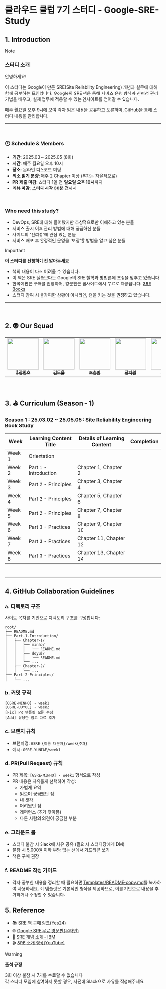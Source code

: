# 클라우드 클럽 7기 스터디 - Google-SRE-Study

## 1. Introduction
> [!NOTE]
>
> ### 스터디 소개
>
> 안녕하세요!
> 
> 이 스터디는 Google이 만든 SRE(Site Reliability Engineering) 개념과 실무에 대해 함께 공부하는 모임입니다. Google의 SRE 책을 통해 서비스 운영 방식과 신뢰성 관리 기법을 배우고, 실제 업무에 적용할 수 있는 인사이트를 얻어갈 수 있습니다.
> 
> 매주 월요일 오후 9시에 모여 각자 읽은 내용을 공유하고 토론하며, GitHub을 통해 스터디 내용을 관리합니다.

---
<br>

### 🕑 Schedule & Members
- **기간**: 2025.03 ~ 2025.05 (8회)
- **시간**: 매주 월요일 오후 10시
- **장소**: 온라인 디스코드 미팅
- **최소 읽기 분량**: 매주 2 Chapter 이상 (추가는 자율적으로)
- **PR 제출 마감**: 스터디 1일 전 **일요일 오후 10시**까지
- **리뷰 마감**: **스터디 시작 30분 전**까지

<br>

### Who need this study?
- DevOps, SRE에 대해 들어봤지만 추상적으로만 이해하고 있는 분들
- 서비스 출시 이후 관리 방법에 대해 궁금하신 분들
- 사이트의 '신뢰성'에 관심 있는 분들
- 서비스 배포 후 안정적인 운영을 '보장'할 방법을 알고 싶은 분들
  

> [!IMPORTANT]
> 
> **이 스터디를 신청하기 전 알아두세요**
> - 책의 내용이 다소 어려울 수 있습니다.
> - 이 책은 SRE 실습보다는 Google의 SRE 철학과 방법론에 초점을 맞추고 있습니다
> - 한국어판은 구매를 권장하며, 영문판은 웹사이트에서 무료로 제공됩니다: [SRE Books](https://sre.google/books/)
> - 스터디 참여 시 불가피한 상황이 아니라면, 캠을 키는 것을 권장하고 있습니다.

---
<br>

## 2. 👽 Our Squad

<table>
  <tr>
    <td align="center"><a href="https://github.com/MinhoJJang"><img src="https://avatars.githubusercontent.com/u/84257033?v=4" width="100px;" alt=""/><br /><sub><b>
👑장민호</b></sub></a><br /></td>
    <td align="center"><a href="https://github.com/doxxx93"><img src="https://avatars.githubusercontent.com/u/51396905?v=4" width="100px;" alt=""/><br /><sub><b>
김도율</b></sub></a><br /></td>
    <td align="center"><a href="https://github.com/Hamburg-Whale"><img src="https://avatars.githubusercontent.com/u/87288460?v=4" width="100px;" alt=""/><br /><sub><b>
조승빈</b></sub></a><br /></td>
    <td align="center"><a href="https://github.com/yucori"><img src="https://avatars.githubusercontent.com/u/110710238?v=4" width="100px;" alt=""/><br /><sub><b>
장지원</b></sub></a><br /></td>
    <td align="center"><a href="https://github.com/yureutaejin"><img src="https://avatars.githubusercontent.com/u/85734054?v=4" width="100px;" alt=""/><br /><sub><b>
진윤태</b></sub></a><br /></td>
    <td align="center"><a href="https://github.com/kiku99"><img src="https://avatars.githubusercontent.com/u/66311161?v=4" width="100px;" alt=""/><br /><sub><b>
김재현</b></sub></a><br /></td>
    <td align="center"><a href="https://github.com/MarkSon-42"><img src="https://avatars.githubusercontent.com/u/84828274?v=4" width="100px;" alt=""/><br /><sub><b>
손민우</b></sub></a><br /></td>
  </tr>
</table>

<br>

## 3. ⛳ Curriculum (Season - 1)
### Season 1 : 25.03.02 ~ 25.05.05 : Site Reliability Engineering Book Study

| Week | Learning Content Title | Details of Learning Content | Completion |
| --- | --- | --- | --- |
| Week 1 | Orientation |  |  |
| Week 2 | Part 1 - Introduction | Chapter 1, Chapter 2 |  |
| Week 3 | Part 2 - Principles | Chapter 3, Chapter 4 |  |
| Week 4 | Part 2 - Principles | Chapter 5, Chapter 6 |  |
| Week 5 | Part 2 - Principles | Chapter 7, Chapter 8 |  |
| Week 6 | Part 3 - Practices | Chapter 9, Chapter 10 |  |
| Week 7 | Part 3 - Practices | Chapter 11, Chapter 12 |  |
| Week 8 | Part 3 - Practices | Chapter 13, Chapter 14 |  |

<br>

---

## 4. GitHub Collaboration Guidelines

### a. 디렉토리 구조
사이트 목차를 기반으로 디렉토리 구조를 구성합니다:
```
root/
├── README.md
├── Part-1-Introduction/
│   ├── Chapter-1/
│   │   ├── minho/
│   │   │   └── README.md
│   │   ├── doyul/
│   │   │   └── README.md
│   │   └── ...
│   ├── Chapter-2/
│   │   └── ...
├── Part-2-Principles/
│   └── ...
```

### b. 커밋 규칙
```
[GSRE-MINHO] - week1
[GSRE-DOYUL] - week2
[Fix] PR 템플릿 오류 수정
[Add] 유용한 참고 자료 추가
```

### c. 브랜치 규칙
- 브랜치명: `GSRE-{이름 대문자}/week{주차}` 
- 예시: `GSRE-YUNTAE/week1`

### d. PR(Pull Request) 규칙
- PR 제목: `[GSRE-MINHO] - week1` 형식으로 작성
- PR 내용은 자유롭게 선택하여 작성:
  - 가볍게 요약
  - 읽으며 궁금했던 점
  - 내 생각
  - 어려웠던 점
  - 레퍼런스 (추가 찾아봄)
  - 다른 사람의 의견이 궁금한 부분

### e. 그라운드 룰
- 스터디 불참 시 Slack에 사유 공유 (필요 시 스터디장에게 DM)
- 불참 시 5,000원 이하 부담 없는 선에서 기프티콘 쏘기
- 책은 구매 권장

### f. README 작성 가이드
- 각자 공부한 내용을 정리할 때 필요하면 [Templates/README-copy.md](https://github.com/cloud-club/google-sre-study/blob/main/Templates/README-copy.md)를 복사하여 사용하세요. 이 템플릿은 기본적인 형식을 제공하므로, 이를 기반으로 내용을 추가하거나 수정할 수 있습니다.

## 5. Reference
- 📚 [SRE 책 구매 링크(Yes24)](https://www.yes24.com/Product/Goods/57979286)
- 🌐 [Google SRE 무료 영문판(온라인)](https://sre.google/books/)
- 📄 [SRE 개념 소개 - IBM](https://www.ibm.com/kr-ko/topics/site-reliability-engineering)
- 🎬 [SRE 소개 영상(YouTube)](https://www.youtube.com/watch?v=uTEL8Ff1Zvk)

> [!WARNING]
> 
> **출석 규정**
> 
> 3회 이상 불참 시 7기를 수료할 수 없습니다.    
> 각 스터디 모임에 참여하지 못할 경우, 사전에 Slack으로 사유를 작성해주세요
